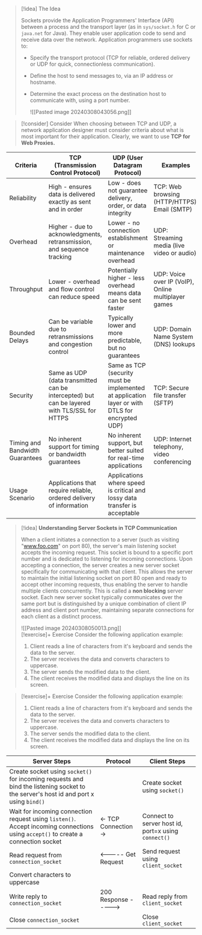 
> [!idea] The Idea
>
> Sockets provide the Application Programmers' Interface (API) between a process and the transport layer (as in `sys/socket.h` for C or `java.net` for Java). They enable user application code to send and receive data over the network. Application programmers use sockets to:
>
> - Specify the transport protocol (TCP for reliable, ordered delivery or UDP for quick, connectionless communication).
> - Define the host to send messages to, via an IP address or hostname.
> - Determine the exact process on the destination host to communicate with, using a port number.
>   
>   ![[Pasted image 20240308043056.png]]


> [!consider] Consider
> When choosing between TCP and UDP, a network application designer must consider criteria about what is most important for their application. Clearly, we want to use **TCP for Web Proxies.**

| **Criteria**                        | **TCP (Transmission Control Protocol)**                                                         | **UDP (User Datagram Protocol)**                                                                   | **Examples**                                            |
| ------------------------------- | ------------------------------------------------------------------------------------------- | ---------------------------------------------------------------------------------------------- | --------------------------------------------------- |
| Reliability                     | High - ensures data is delivered exactly as sent and in order                               | Low - does not guarantee delivery, order, or data integrity                                    | TCP: Web browsing (HTTP/HTTPS), Email (SMTP)        |
| Overhead                        | Higher - due to acknowledgments, retransmission, and sequence tracking                      | Lower - no connection establishment or maintenance overhead                                    | UDP: Streaming media (live video or audio)          |
| Throughput                      | Lower - overhead and flow control can reduce speed                                          | Potentially higher - less overhead means data can be sent faster                               | UDP: Voice over IP (VoIP), Online multiplayer games |
| Bounded Delays                  | Can be variable due to retransmissions and congestion control                               | Typically lower and more predictable, but no guarantees                                        | UDP: Domain Name System (DNS) lookups               |
| Security                        | Same as UDP (data transmitted can be intercepted) but can be layered with TLS/SSL for HTTPS | Same as TCP (security must be implemented at application layer or with DTLS for encrypted UDP) | TCP: Secure file transfer (SFTP)                    |
| Timing and Bandwidth Guarantees | No inherent support for timing or bandwidth guarantees                                      | No inherent support, but better suited for real-time applications                              | UDP: Internet telephony, video conferencing         |
| Usage Scenario                  | Applications that require reliable, ordered delivery of information                         | Applications where speed is critical and lossy data transfer is acceptable                     |                                                     |

> [!idea] **Understanding Server Sockets in TCP Communication**
>
> When a client initiates a connection to a server (such as visiting "www.foo.com" on port 80), the server's main listening socket accepts the incoming request. This socket is bound to a specific port number and is dedicated to listening for incoming connections. Upon accepting a connection, the server creates a new server socket specifically for communicating with that client. This allows the server to maintain the initial listening socket on port 80 open and ready to accept other incoming requests, thus enabling the server to handle multiple clients concurrently. This is called a **non blocking** server socket. Each new server socket typically communicates over the same port but is distinguished by a unique combination of client IP address and client port number, maintaining separate connections for each client as a distinct process.
> 
> ![[Pasted image 20240308050013.png]]
\
> [!exercise]+ Exercise
> Consider the following application example:
> 1. Client reads a line of characters from it's keyboard and sends the data to the server.
> 2. The server receives the data and converts characters to uppercase.
> 3. The server sends the modified data to the client.
> 4. The client receives the modified data and displays the line on its screen. 


> [!exercise]+ Exercise
> Consider the following application example:
> 1. Client reads a line of characters from it's keyboard and sends the data to the server.
> 2. The server receives the data and converts characters to uppercase.
> 3. The server sends the modified data to the client.
> 4. The client receives the modified data and displays the line on its screen. 




| **Server Steps**                                                                                                                     | Protocol             | **Client Steps**                                    |
| ------------------------------------------------------------------------------------------------------------------------------------ | -------------------- | --------------------------------------------------- |
| Create socket using `socket()` for incoming requests and bind the listening socket to the server's host id and port x using `bind()` |                      | Create socket using `socket()`                      |
| Wait for incoming connection request using `listen()`. Accept incoming connections using `accept()` to create a connection socket    | <- TCP Connection -> | Connect to server host id, port=x using `connect()` |
| Read request from `connection_socket`                                                                                                | <----- Get Request   | Send request using `client_socket`                  |
| Convert characters to uppercase                                                                                                      |                      |                                                     |
| Write reply to `connection_socket`                                                                                                   | 200 Response ----->  | Read reply from `client_socket`                     |
| Close `connection_socket`                                                                                                            |                      | Close `client_socket`                               |


